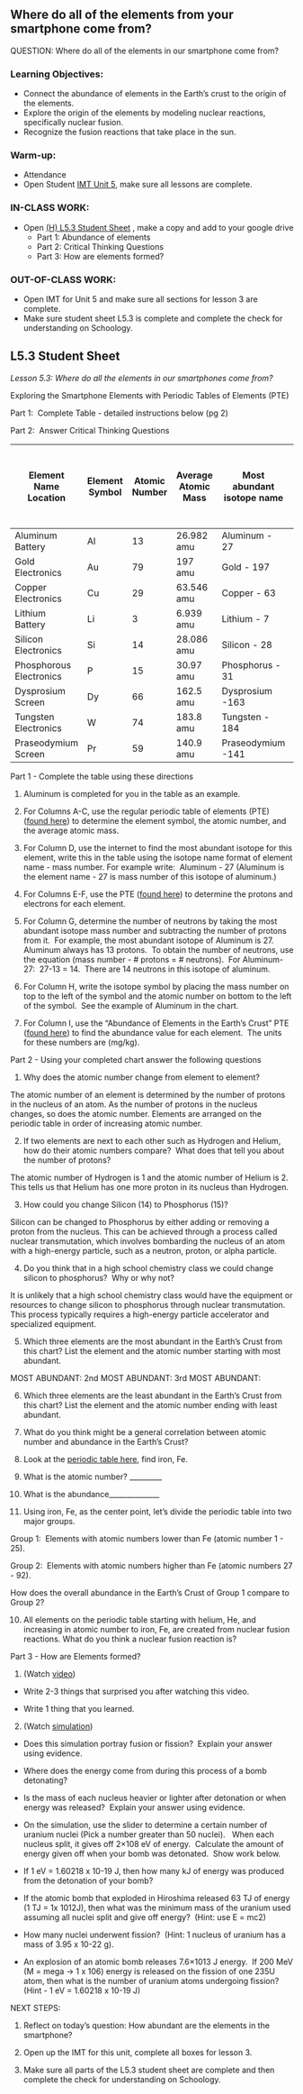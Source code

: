 ## Where do all of the elements from your smartphone come from?

QUESTION: Where do all of the elements in our smartphone come from?

### Learning Objectives:

-   Connect the abundance of elements in the Earth’s crust to the origin of the elements.  
-   Explore the origin of the elements by modeling nuclear reactions, specifically nuclear fusion. 
-   Recognize the fusion reactions that take place in the sun. 

### Warm-up: 

-   Attendance 
-   Open Student [IMT Unit 5](https://docs.google.com/document/d/127j--zXw26zFZ2Y4GYNWMNp93Gyq57Ew/edit?usp=sharing&ouid=101610972662753304413&rtpof=true&sd=true), make sure all lessons are complete.   

### IN-CLASS WORK:

-   Open [(H) L5.3 Student Sheet](https://docs.google.com/document/d/1KIuF2hS9RToQ7lsYKoPiEhyr63dg2Zta/edit?usp=sharing&ouid=111581771020805598569&rtpof=true&sd=true) , make a copy and add to your google drive
    -   Part 1: Abundance of elements
    -   Part 2: Critical Thinking Questions
    -   Part 3: How are elements formed? 

### OUT-OF-CLASS WORK:

-   Open IMT for Unit 5 and make sure all sections for lesson 3 are complete. 
-   Make sure student sheet L5.3 is complete and complete the check for understanding on Schoology.

## L5.3 Student Sheet

*Lesson 5.3: Where do all the elements in our smartphones come from?*

Exploring the Smartphone Elements with Periodic Tables of Elements (PTE) 

Part 1:  Complete Table - detailed instructions below (pg 2)

Part 2:  Answer Critical Thinking Questions

| Element Name <br> Location   | Element Symbol | Atomic Number | Average Atomic Mass | Most abundant isotope name | protons | electrons | neutrons | isotope symbol <br> (mass number & atomic number) | FROM PTE of Abundance Element in Earth’s Crust (mg/kg) |
| ---------------------------- | -------------- | ------------- | ------------------- | -------------------------- | ------- | --------- | -------- | ------------------------------------------------- | ------------------------------------------------------ |
| Aluminum <br> Battery        | Al             | 13            | 26.982 amu          | Aluminum - 27              | 13      | 13        | 14       | 13 - 27 Al                                        | 82300                                                  |
| Gold <br> Electronics        | Au             | 79            | 197 amu             | Gold - 197                 | 79      | 79        | 118      | 79 - 197 Au                                       | 0.0002                                                 |
| Copper <br> Electronics      | Cu             | 29            | 63.546 amu          | Copper - 63                | 29      | 29        | 34       | 29 - 63 Cu                                        | 55                                                     |
| Lithium <br> Battery         | Li             | 3             | 6.939 amu           | Lithium - 7                | 3       | 3         | 4        | 3 - 7 Li                                          | 20                                                     |
| Silicon <br> Electronics     | Si             | 14            | 28.086 amu          | Silicon - 28               | 14      | 14        | 14       | 14 - 28 Si                                        | 2770                                                   |
| Phosphorous <br> Electronics | P              | 15            | 30.97 amu           | Phosphorus - 31            | 15      | 15        | 16       | 15 - 31 P                                         | 2                                                      |
| Dysprosium <br> Screen       | Dy             | 66            | 162.5 amu           | Dysprosium -163            | 66      | 66        | 97       | 66 - 163 Dy                                       | 0.00005                                                |
| Tungsten <br> Electronics    | W              | 74            | 183.8 amu           | Tungsten - 184             | 74      | 74        | 110      | 74 - 184 W                                        | 0.0001                                                 |
| Praseodymium <br> Screen     | Pr             | 59            | 140.9 amu           | Praseodymium -141          | 59      | 59        | 82       | 59 - 141 Pr                                       | 0.00001                                                |

Part 1 - Complete the table using these directions

1.  Aluminum is completed for you in the table as an example.
    

  

2.  For Columns A-C, use the regular periodic table of elements (PTE) ([found here](https://drive.google.com/file/d/1IKOCaoGEh4THqer3q3MQHUJS7bGhor8q/view?usp=sharing)) to determine the element symbol, the atomic number, and the average atomic mass.
    

  

3.  For Column D, use the internet to find the most abundant isotope for this element, write this in the table using the isotope name format of element name - mass number. For example write:  Aluminum - 27 (Aluminum is the element name - 27 is mass number of this isotope of aluminum.)
    

  

4.  For Columns E-F, use the PTE ([found here](https://drive.google.com/file/d/1IKOCaoGEh4THqer3q3MQHUJS7bGhor8q/view?usp=sharing)) to determine the protons and electrons for each element.
    

  

5.  For Column G, determine the number of neutrons by taking the most abundant isotope mass number and subtracting the number of protons from it.  For example, the most abundant isotope of Aluminum is 27.  Aluminum always has 13 protons.  To obtain the number of neutrons, use the equation (mass number - # protons = # neutrons).  For Aluminum-27:  27-13 = 14.  There are 14 neutrons in this isotope of aluminum. 
    

  

6.  For Column H, write the isotope symbol by placing the mass number on top to the left of the symbol and the atomic number on bottom to the left of the symbol.  See the example of Aluminum in the chart. 
    

  

7.  For Column I, use the “Abundance of Elements in the Earth’s Crust” PTE ([found here](https://drive.google.com/file/d/1Bw51WeyDvN06Qsmu7xX0aVxNt8JVccn9/view?usp=sharing)) to find the abundance value for each element.  The units for these numbers are (mg/kg).  
    

  

Part 2 - Using your completed chart answer the following questions

1.  Why does the atomic number change from element to element?
    
  The atomic number of an element is determined by the number of protons in the nucleus of an atom. As the number of protons in the nucleus changes, so does the atomic number. Elements are arranged on the periodic table in order of increasing atomic number.
  
2.  If two elements are next to each other such as Hydrogen and Helium, how do their atomic numbers compare?  What does that tell you about the number of protons? 
    
  The atomic number of Hydrogen is 1 and the atomic number of Helium is 2. This tells us that Helium has one more proton in its nucleus than Hydrogen.

3.  How could you change Silicon (14) to Phosphorus (15)? 
    
  Silicon can be changed to Phosphorus by either adding or removing a proton from the nucleus. This can be achieved through a process called nuclear transmutation, which involves bombarding the nucleus of an atom with a high-energy particle, such as a neutron, proton, or alpha particle.
  

4.  Do you think that in a high school chemistry class we could change silicon to phosphorus?  Why or why not?
    
  It is unlikely that a high school chemistry class would have the equipment or resources to change silicon to phosphorus through nuclear transmutation. This process typically requires a high-energy particle accelerator and specialized equipment.

5.  Which three elements are the most abundant in the Earth’s Crust from this chart? List the element and the atomic number starting with most abundant.
	
MOST ABUNDANT: 
2nd MOST ABUNDANT: 
3rd MOST ABUNDANT: 

6.  Which three elements are the least abundant in the Earth’s Crust from this chart? List the element and the atomic number ending with least abundant.
    

7.  What do you think might be a general correlation between atomic number and abundance in the Earth’s Crust?
    

8.  Look at the [periodic table here](https://drive.google.com/file/d/1Bw51WeyDvN06Qsmu7xX0aVxNt8JVccn9/view?usp=sharing), find iron, Fe. 
    

1.  What is the atomic number? _________
    
2.  What is the abundance______________
    

  

9.  Using iron, Fe, as the center point, let’s divide the periodic table into two major groups.  
    

Group 1:  Elements with atomic numbers lower than Fe (atomic number 1 - 25).

Group 2:  Elements with atomic numbers higher than Fe (atomic numbers 27 - 92).  

How does the overall abundance in the Earth’s Crust of Group 1 compare to Group 2?

  
  

10.  All elements on the periodic table starting with helium, He, and increasing in atomic number to iron, Fe, are created from nuclear fusion reactions. What do you think a nuclear fusion reaction is? 
    

  
  

Part 3 - How are Elements formed? 

  

1.  (Watch [video](https://youtu.be/neMEo8ZrwuI))
    

  

-   Write 2-3 things that surprised you after watching this video.
    

  
  
  
  
  

-   Write 1 thing that you learned.
    

  
  
  
  

2.  (Watch [simulation](https://javalab.org/en/nuclear_chain_reaction_en/))
    

  

-   Does this simulation portray fusion or fission?  Explain your answer using evidence.
    

  
  
  

-   Where does the energy come from during this process of a bomb detonating?
    

  
  
  

-   Is the mass of each nucleus heavier or lighter after detonation or when energy was released?  Explain your answer using evidence.
    

  
  
  
  
  
  

-   On the simulation, use the slider to determine a certain number of uranium nuclei (Pick a number greater than 50 nuclei).   When each nucleus split, it gives off 2×108 eV of energy.  Calculate the amount of energy given off when your bomb was detonated.  Show work below. 
    

  
  
  

-   If 1 eV = 1.60218 x 10-19 J, then how many kJ of energy was produced from the detonation of your bomb?
    

  
  
  
  
  

-   If the atomic bomb that exploded in Hiroshima released 63 TJ of energy (1 TJ = 1x 1012J), then what was the minimum mass of the uranium used assuming all nuclei split and give off energy?  (Hint: use E = mc2)
    

  
  
  
  
  

-   How many nuclei underwent fission?  (Hint: 1 nucleus of uranium has a mass of 3.95 x 10-22 g). 
    

  
  
  
  

-   An explosion of an atomic bomb releases 7.6×1013 J energy.  If 200 MeV (M = mega → 1 x 106) energy is released on the fission of one 235U atom, then what is the number of uranium atoms undergoing fission? (Hint - 1 eV = 1.60218 x 10-19 J)
    

  
  
  
  

NEXT STEPS:

1.  Reflect on today’s question: How abundant are the elements in the smartphone? 
    
2.  Open up the IMT for this unit, complete all boxes for lesson 3.
    
3.  Make sure all parts of the L5.3 student sheet are complete and then complete the check for understanding on Schoology.
    
